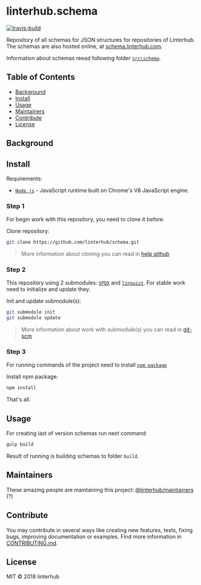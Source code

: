 # linterhub.schema

[![travis-build](https://travis-ci.org/linterhub/schema.svg?branch=master)](https://github.com/linterhub/schema)

Repository of all schemas for JSON structures for repositories of Linterhub. The schemas are also hosted online, at [schema.linterhub.com](https:\\schema.linterhub.com).

Information about schemas reead following folder [`src\schema`](./src/schema/).

## Table of Contents

- [Background](#background)
- [Install](#install)
- [Usage](#usage)
- [Maintainers](#maintainers)
- [Contribute](#contribute)
- [License](#license)

## Background

## Install

Requirements:

- [`Node.js`](https://nodejs.org/) - JavaScript runtime built on Chrome's V8 JavaScript engine.

### Step 1

For begin work with this repository, you need to clone it before.

Clone repository:

```bash
git clone https://github.com/linterhub/schema.git
```

> More information about cloning you can read in [help github](https://help.github.com/articles/cloning-a-repository/)

### Step 2

This repository using 2 submodules: [`SPDX`](https://spdx.org/licenses/) and [`linguist`](https://github.com/github/linguist). For stable work need to initialize and update they.

Init and update submodule(s):

```bash
git submodule init
git submodule update
```

> More information about work with submodule(s) you can read in [git-scm](https://git-scm.com/book/en/v2/Git-Tools-Submodules)

### Step 3

For running commands of the project need to install [`npm package`](https://www.npmjs.com)

Install npm package:

```bash
npm install
```

That's all.

## Usage

For creating last of version schemas run next command:

```bash
gulp build
```

Result of running is building schemas to folder `build`.

## Maintainers

These amazing people are maintaining this project: [@linterhub/maintainers](@linterhub/maintainers) (?)

## Contribute

You may contribute in several ways like creating new features, tests, fixing bugs, improving documentation or examples. Find more information in [CONTRIBUTING.md](./CONTRIBUTING.md).

## License

MIT © 2018 linterhub

